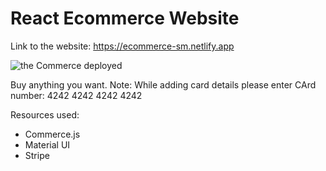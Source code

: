 # React Ecommerce Website

Link to the website: https://ecommerce-sm.netlify.app

![the Commerce deployed](https://user-images.githubusercontent.com/91958667/164680423-5dab8271-e1e4-4adf-a7d5-72bf10d5f5b2.JPG)

Buy anything you want. 
Note: While adding card details please enter CArd number: 4242 4242 4242 4242

Resources used: 
  * Commerce.js
  * Material UI
  * Stripe
